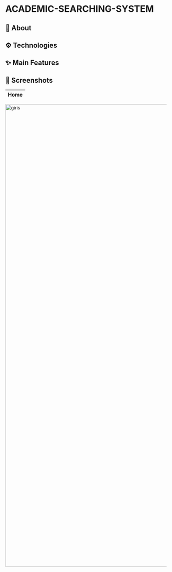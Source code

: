 # ACADEMIC-SEARCHING-SYSTEM

## :calling: About

## :gear: Technologies

## :sparkles: Main Features

## :camera_flash: Screenshots
| Home | 
| --- | 
<img width="1440" alt="giris" src="https://user-images.githubusercontent.com/80275552/225235537-5704fb82-7135-4355-8aa3-4c2acdff1989.png">
